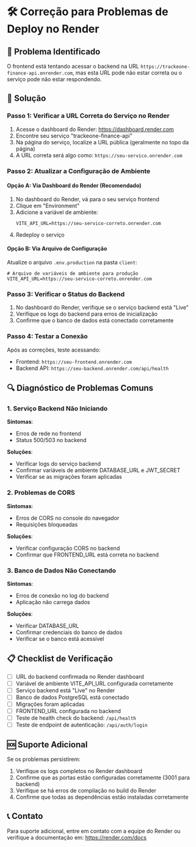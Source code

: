 # 🛠️ Correção para Problemas de Deploy no Render

## 🎯 Problema Identificado

O frontend está tentando acessar o backend na URL `https://trackeone-finance-api.onrender.com`, mas esta URL pode não estar correta ou o serviço pode não estar respondendo.

## 🔧 Solução

### Passo 1: Verificar a URL Correta do Serviço no Render

1. Acesse o dashboard do Render: https://dashboard.render.com
2. Encontre seu serviço "trackeone-finance-api"
3. Na página do serviço, localize a URL pública (geralmente no topo da página)
4. A URL correta será algo como: `https://seu-servico.onrender.com`

### Passo 2: Atualizar a Configuração de Ambiente

#### Opção A: Via Dashboard do Render (Recomendado)

1. No dashboard do Render, vá para o seu serviço frontend
2. Clique em "Environment"
3. Adicione a variável de ambiente:
   ```
   VITE_API_URL=https://seu-servico-correto.onrender.com
   ```
4. Redeploy o serviço

#### Opção B: Via Arquivo de Configuração

Atualize o arquivo `.env.production` na pasta `client`:

```
# Arquivo de variáveis de ambiente para produção
VITE_API_URL=https://seu-servico-correto.onrender.com
```

### Passo 3: Verificar o Status do Backend

1. No dashboard do Render, verifique se o serviço backend está "Live"
2. Verifique os logs do backend para erros de inicialização
3. Confirme que o banco de dados está conectado corretamente

### Passo 4: Testar a Conexão

Após as correções, teste acessando:
- Frontend: `https://seu-frontend.onrender.com`
- Backend API: `https://seu-backend.onrender.com/api/health`

## 🔍 Diagnóstico de Problemas Comuns

### 1. Serviço Backend Não Iniciando

**Sintomas**: 
- Erros de rede no frontend
- Status 500/503 no backend

**Soluções**:
- Verificar logs do serviço backend
- Confirmar variáveis de ambiente DATABASE_URL e JWT_SECRET
- Verificar se as migrações foram aplicadas

### 2. Problemas de CORS

**Sintomas**:
- Erros de CORS no console do navegador
- Requisições bloqueadas

**Soluções**:
- Verificar configuração CORS no backend
- Confirmar que FRONTEND_URL está correta no backend

### 3. Banco de Dados Não Conectando

**Sintomas**:
- Erros de conexão no log do backend
- Aplicação não carrega dados

**Soluções**:
- Verificar DATABASE_URL
- Confirmar credenciais do banco de dados
- Verificar se o banco está acessível

## 📋 Checklist de Verificação

- [ ] URL do backend confirmada no Render dashboard
- [ ] Variável de ambiente VITE_API_URL configurada corretamente
- [ ] Serviço backend está "Live" no Render
- [ ] Banco de dados PostgreSQL está conectado
- [ ] Migrações foram aplicadas
- [ ] FRONTEND_URL configurada no backend
- [ ] Teste de health check do backend: `/api/health`
- [ ] Teste de endpoint de autenticação: `/api/auth/login`

## 🆘 Suporte Adicional

Se os problemas persistirem:

1. Verifique os logs completos no Render dashboard
2. Confirme que as portas estão configuradas corretamente (3001 para backend)
3. Verifique se há erros de compilação no build do Render
4. Confirme que todas as dependências estão instaladas corretamente

## 📞 Contato

Para suporte adicional, entre em contato com a equipe do Render ou verifique a documentação em:
https://render.com/docs
